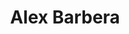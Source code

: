 ---
layout: member
title: Alex Barbera
position: Associate Computational Biologist
email: abarbera@broadinstitute.org 
github:
image: /assets/images/team/default-member.png
cv:
alum: false
---